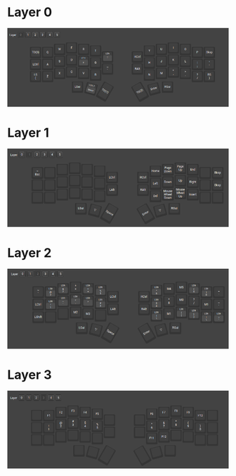 # Layer 0
![l1](corne-layer-0.png)
# Layer 1
![l2](corne-layer-1.png)
# Layer 2
![l3](corne-layer-2.png)
# Layer 3
![l4](corne-layer-3.png)
